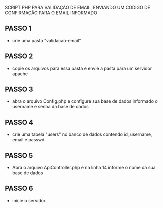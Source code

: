 SCRIPT PHP PARA VALIDAÇÃO DE EMAIL, ENVIANDO UM CODIGO DE CONFIRMAÇÃO PARA O EMAIL INFORMADO


## PASSO 1
- crie uma pasta "validacao-email"

## PASSO 2
- copie os arquivos para essa pasta e envie a pasta para um servidor apache

## PASSO 3
- abra o arquivo Config.php e configure sua base de dados informado o username e senha da base de dados

## PASSO 4
- crie uma tabela "users" no banco de dados contendo id, username, email e passwd

## PASSO 5 
- Abra o arquivo ApiController.php e na linha 14 informe o nome da sua base de dados

## PASSO 6
- inicie o servidor.
